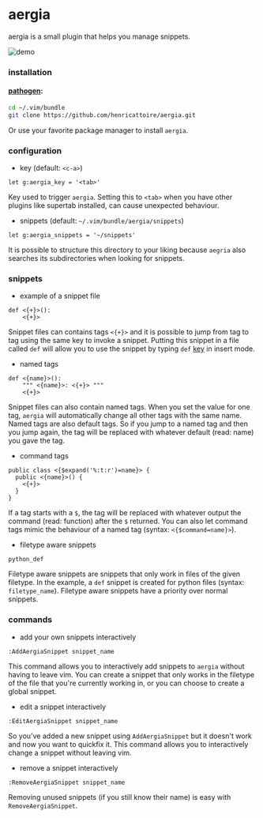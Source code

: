 # aergia

aergia is a small plugin that helps you manage snippets.

![demo](https://media.giphy.com/media/jtQ4AftuBrT1cuLiGU/source.gif)

### installation

#### [pathogen](https://github.com/tpope/vim-pathogen):

```bash
cd ~/.vim/bundle
git clone https://github.com/henricattoire/aergia.git
```

Or use your favorite package manager to install `aergia`.

### configuration

* key (default: `<c-a>`)
```vim
let g:aergia_key = '<tab>'
```

Key used to trigger `aergia`. Setting this to `<tab>` when you have other plugins like supertab installed, can cause unexpected behaviour.


* snippets (default: `~/.vim/bundle/aergia/snippets`)
```vim
let g:aergia_snippets = '~/snippets'
```

It is possible to structure this directory to your liking because `aegria` also searches
its subdirectories when looking for snippets.


### snippets

* example of a snippet file
```
def <{+}>():
    <{+}>
```

Snippet files can contains tags `<{+}>` and it is possible to jump from tag to tag using the same key
to invoke a snippet. Putting this snippet in a file called `def` will allow you to use the snippet
by typing `def` [key](#configuration) in insert mode.

* named tags
```
def <{name}>():
    """ <{name}>: <{+}> """
    <{+}>
```

Snippet files can also contain named tags. When you set the value for one tag, `aergia` will automatically change
all other tags with the same name. Named tags are also default tags. So if you jump to a named tag and then you jump
again, the tag will be replaced with whatever default (read: name) you gave the tag.

* command tags
```
public class <{$expand('%:t:r')=name}> {
  public <{name}>() {
    <{+}>
  }
}
```

If a tag starts with a `$`, the tag will be replaced with whatever output the command (read: function) after the `$` returned. You can also let command tags mimic the behaviour of a named tag (syntax: `<{$command=name}>`).

* filetype aware snippets
```
python_def
```

Filetype aware snippets are snippets that only work in files of the given filetype. In the example, 
a `def` snippet is created for python files (syntax: `filetype_name`). Filetype aware 
snippets have a priority over normal snippets.

### commands

* add your own snippets interactively
```
:AddAergiaSnippet snippet_name
```

This command allows you to interactively add snippets to `aergia` without having to leave vim. You can create
a snippet that only works in the filetype of the file that you're currently working in, or you can choose to 
create a global snippet.

* edit a snippet interactively
```
:EditAergiaSnippet snippet_name
```

So you've added a new snippet using `AddAergiaSnippet` but it doesn't work and now you want to quickfix it. This
command allows you to interactively change a snippet without leaving vim.

* remove a snippet interactively
```
:RemoveAergiaSnippet snippet_name
```

Removing unused snippets (if you still know their name) is easy with `RemoveAergiaSnippet`.
